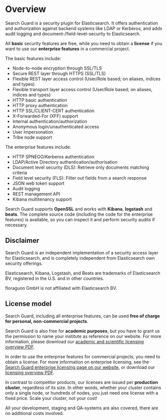 <!---
Copryight 2016 floragunn GmbH
-->

# Overview

Search Guard is a security plugin for Elasticsearch. It offers authentication and authorization against backend systems like LDAP or Kerberos, and adds audit logging and document-/field-level-security to Elasticsearch.

All **basic** security features are free, while you need to obtain a **license** if you want to use our **enterprise features** in a commercial project.

The basic features include:

* Node-to-node encryption through SSL/TLS
* Secure REST layer through HTTPS (SSL/TLS)
* Flexible REST layer access control (User/Role based; on aliases, indices and types)		
* Flexible transport layer access control (User/Role based; on aliases, indices and types)		
* HTTP basic authentication		
* HTTP proxy authentication		
* HTTP SSL/CLIENT-CERT authentication	
* X-Forwarded-For (XFF) support		
* Internal authentication/authorization	
* Anonymous login/unauthenticated access
* User Impersonation
* Tribe node support		

The enterprise features include:

* HTTP SPNEGO/Kerberos authentication	
* LDAP/Active Directory authentication/authorisation
* Document level security (DLS): Retrieve only documents matching criteria
* Field level security (FLS): Filter out fields from a search response
* JSON web token support
* Audit logging
* REST management API
* Kibana multitenancy support		

Search Guard supports **OpenSSL** and works with **Kibana**, **logstash** and **beats**. The complete source code (including the code for the enterprise features) is available, so you can inspect it and perform security audits if necessary.

## Disclaimer

Search Guard is an independent implementation of a security access layer for Elasticsearch, and is completely independent from Elasticsearch own security offerings.

Elasticsearch, Kibana, Logstash, and Beats are trademarks of Elasticsearch BV, registered in the U.S. and in other countries.

floragunn GmbH is not affiliated with Elasticsearch BV.

## License model

Search Guard, including all enterprise features, can be used **free of charge for personal, non-commercial projects**.

Search Guard is also free for **academic purposes**, but you have to grant us the permission to name your institute as reference on our website. For more information, please download our [academic and scientific licensing overview PDF](https://floragunn.com/wp-content/uploads/2016/11/Academic-Licensing.pdf).

In order to use the enterprise features for commercial projects, you need to obtain a license. For more information on enterprise licensing, see the [Search Guard enterprise licensing page on our website](https://floragunn.com/searchguard/searchguard-license-support/), or download our [licensing overview PDF](https://floragunn.com/wp-content/uploads/2016/11/Search-Guard-Licensing.pdf).

In contrast to competitor products, our licenses are issued per **production cluster**, regardless of its size. In other words, whether your cluster contains only a single node, or hundreds of nodes, you just need one license with a fixed price. Scale your cluster, not your cost!

All your development, staging and QA-systems are also covered, there are no additional costs involved.